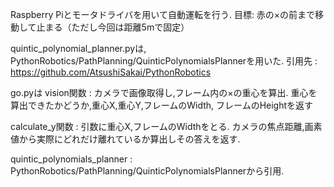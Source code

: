 Raspberry Piとモータドライバを用いて自動運転を行う.
目標: 赤の×の前まで移動して止まる（ただし今回は距離5mで固定）

quintic_polynomial_planner.pyは,
PythonRobotics/PathPlanning/QuinticPolynomialsPlannerを用いた.
引用先 : https://github.com/AtsushiSakai/PythonRobotics

go.pyは
vision関数 : カメラで画像取得し,フレーム内の×の重心を算出.
            重心を算出できたかどうか,重心X,重心Y,フレームのWidth, フレームのHeightを返す

calculate_y関数 : 引数に重心X,フレームのWidthをとる.
                  カメラの焦点距離,画素値から実際にどれだけ離れているか算出しその答えを返す.
                  
quintic_polynomials_planner : PythonRobotics/PathPlanning/QuinticPolynomialsPlannerから引用.

